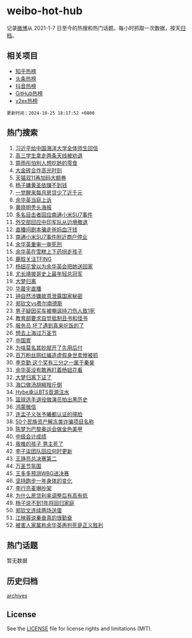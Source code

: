 # weibo-hot-hub

记录[微博](https://www.weibo.com)从 2021-1-7 日至今的热搜和热门话题。每小时抓取一次数据，按天[归档](archives)。

## 相关项目

- [知乎热榜](https://github.com/lonnyzhang423/zhihu-hot-hub)
- [头条热榜](https://github.com/lonnyzhang423/toutiao-hot-hub)
- [抖音热榜](https://github.com/lonnyzhang423/douyin-hot-hub)
- [GitHub热榜](https://github.com/lonnyzhang423/github-hot-hub)
- [v2ex热榜](https://github.com/lonnyzhang423/v2ex-hot-hub)


`更新时间：2024-10-25 18:17:52 +0800`

## 热门搜索

1. [习近平给中国海洋大学全体师生回信](https://m.weibo.cn/search?containerid=100103type%3D1%26t%3D10%26q%3D%23%E4%B9%A0%E8%BF%91%E5%B9%B3%E7%BB%99%E4%B8%AD%E5%9B%BD%E6%B5%B7%E6%B4%8B%E5%A4%A7%E5%AD%A6%E5%85%A8%E4%BD%93%E5%B8%88%E7%94%9F%E5%9B%9E%E4%BF%A1%23&stream_entry_id=51&isnewpage=1&extparam=seat%3D1%26filter_type%3Drealtimehot%26cate%3D10103%26stream_entry_id%3D51%26c_type%3D51%26pos%3D0%26q%3D%2523%25E4%25B9%25A0%25E8%25BF%2591%25E5%25B9%25B3%25E7%25BB%2599%25E4%25B8%25AD%25E5%259B%25BD%25E6%25B5%25B7%25E6%25B4%258B%25E5%25A4%25A7%25E5%25AD%25A6%25E5%2585%25A8%25E4%25BD%2593%25E5%25B8%2588%25E7%2594%259F%25E5%259B%259E%25E4%25BF%25A1%2523%26dgr%3D0%26display_time%3D1729851471%26pre_seqid%3D17298514710430222818051)
1. [高三学生拿走两条天线被劝退](https://m.weibo.cn/search?containerid=100103type%3D1%26t%3D10%26q%3D%23%E9%AB%98%E4%B8%89%E5%AD%A6%E7%94%9F%E6%8B%BF%E8%B5%B0%E4%B8%A4%E6%9D%A1%E5%A4%A9%E7%BA%BF%E8%A2%AB%E5%8A%9D%E9%80%80%23&stream_entry_id=31&isnewpage=1&extparam=seat%3D1%26band_rank%3D1%26stream_entry_id%3D31%26q%3D%2523%25E9%25AB%2598%25E4%25B8%2589%25E5%25AD%25A6%25E7%2594%259F%25E6%258B%25BF%25E8%25B5%25B0%25E4%25B8%25A4%25E6%259D%25A1%25E5%25A4%25A9%25E7%25BA%25BF%25E8%25A2%25AB%25E5%258A%259D%25E9%2580%2580%2523%26dgr%3D0%26lcate%3D5001%26realpos%3D1%26flag%3D0%26c_type%3D31%26pos%3D0%26filter_type%3Drealtimehot%26cate%3D5001%26display_time%3D1729851471%26pre_seqid%3D17298514710430222818051)
1. [周雨彤怕别人想吃她的零食](https://m.weibo.cn/search?containerid=100103type%3D1%26t%3D10%26q%3D%23%E5%91%A8%E9%9B%A8%E5%BD%A4%E6%80%95%E5%88%AB%E4%BA%BA%E6%83%B3%E5%90%83%E5%A5%B9%E7%9A%84%E9%9B%B6%E9%A3%9F%23&stream_entry_id=31&isnewpage=1&extparam=seat%3D1%26band_rank%3D2%26stream_entry_id%3D31%26q%3D%2523%25E5%2591%25A8%25E9%259B%25A8%25E5%25BD%25A4%25E6%2580%2595%25E5%2588%25AB%25E4%25BA%25BA%25E6%2583%25B3%25E5%2590%2583%25E5%25A5%25B9%25E7%259A%2584%25E9%259B%25B6%25E9%25A3%259F%2523%26dgr%3D0%26lcate%3D5001%26realpos%3D2%26flag%3D2%26c_type%3D31%26pos%3D1%26filter_type%3Drealtimehot%26cate%3D5001%26display_time%3D1729851471%26pre_seqid%3D17298514710430222818051)
1. [大金砖合作高光时刻](https://m.weibo.cn/search?containerid=100103type%3D1%26t%3D10%26q%3D%23%E5%A4%A7%E9%87%91%E7%A0%96%E5%90%88%E4%BD%9C%E9%AB%98%E5%85%89%E6%97%B6%E5%88%BB%23&stream_entry_id=31&isnewpage=1&extparam=seat%3D1%26band_rank%3D3%26stream_entry_id%3D31%26q%3D%2523%25E5%25A4%25A7%25E9%2587%2591%25E7%25A0%2596%25E5%2590%2588%25E4%25BD%259C%25E9%25AB%2598%25E5%2585%2589%25E6%2597%25B6%25E5%2588%25BB%2523%26dgr%3D0%26lcate%3D5001%26realpos%3D3%26flag%3D0%26c_type%3D31%26pos%3D2%26filter_type%3Drealtimehot%26cate%3D5001%26display_time%3D1729851471%26pre_seqid%3D17298514710430222818051)
1. [天猫双11再加码大额券](https://m.weibo.cn/search?containerid=100103type%3D1%26t%3D10%26q%3D%23%E5%A4%A9%E7%8C%AB%E5%8F%8C11%E5%86%8D%E5%8A%A0%E7%A0%81%E5%A4%A7%E9%A2%9D%E5%88%B8%23&stream_entry_id=31&isnewpage=1&extparam=seat%3D1%26band_rank%3D4%26stream_entry_id%3D31%26is_ad_pos%3D1%26q%3D%2523%25E5%25A4%25A9%25E7%258C%25AB%25E5%258F%258C11%25E5%2586%258D%25E5%258A%25A0%25E7%25A0%2581%25E5%25A4%25A7%25E9%25A2%259D%25E5%2588%25B8%2523%26dgr%3D0%26adid%3D260410%26lcate%3D5001%26topic_ad%3D1%26c_type%3D31%26pos%3D3%26filter_type%3Drealtimehot%26cate%3D5001%26display_time%3D1729851471%26pre_seqid%3D17298514710430222818051)
1. [杨子嫌黄圣依赚不到钱](https://m.weibo.cn/search?containerid=100103type%3D1%26t%3D10%26q%3D%23%E6%9D%A8%E5%AD%90%E5%AB%8C%E9%BB%84%E5%9C%A3%E4%BE%9D%E8%B5%9A%E4%B8%8D%E5%88%B0%E9%92%B1%23&stream_entry_id=31&isnewpage=1&extparam=seat%3D1%26band_rank%3D4%26stream_entry_id%3D31%26q%3D%2523%25E6%259D%25A8%25E5%25AD%2590%25E5%25AB%258C%25E9%25BB%2584%25E5%259C%25A3%25E4%25BE%259D%25E8%25B5%259A%25E4%25B8%258D%25E5%2588%25B0%25E9%2592%25B1%2523%26dgr%3D0%26lcate%3D5001%26realpos%3D4%26flag%3D1%26c_type%3D31%26pos%3D4%26filter_type%3Drealtimehot%26cate%3D5001%26display_time%3D1729851471%26pre_seqid%3D17298514710430222818051)
1. [一觉醒来每月房贷少了近千元](https://m.weibo.cn/search?containerid=100103type%3D1%26t%3D10%26q%3D%23%E4%B8%80%E8%A7%89%E9%86%92%E6%9D%A5%E6%AF%8F%E6%9C%88%E6%88%BF%E8%B4%B7%E5%B0%91%E4%BA%86%E8%BF%91%E5%8D%83%E5%85%83%23&stream_entry_id=31&isnewpage=1&extparam=seat%3D1%26band_rank%3D5%26stream_entry_id%3D31%26q%3D%2523%25E4%25B8%2580%25E8%25A7%2589%25E9%2586%2592%25E6%259D%25A5%25E6%25AF%258F%25E6%259C%2588%25E6%2588%25BF%25E8%25B4%25B7%25E5%25B0%2591%25E4%25BA%2586%25E8%25BF%2591%25E5%258D%2583%25E5%2585%2583%2523%26dgr%3D0%26lcate%3D5001%26realpos%3D5%26flag%3D2%26c_type%3D31%26pos%3D5%26filter_type%3Drealtimehot%26cate%3D5001%26display_time%3D1729851471%26pre_seqid%3D17298514710430222818051)
1. [余华英当庭上诉](https://m.weibo.cn/search?containerid=100103type%3D1%26t%3D10%26q%3D%23%E4%BD%99%E5%8D%8E%E8%8B%B1%E5%BD%93%E5%BA%AD%E4%B8%8A%E8%AF%89%23&stream_entry_id=31&isnewpage=1&extparam=seat%3D1%26band_rank%3D6%26stream_entry_id%3D31%26q%3D%2523%25E4%25BD%2599%25E5%258D%258E%25E8%258B%25B1%25E5%25BD%2593%25E5%25BA%25AD%25E4%25B8%258A%25E8%25AF%2589%2523%26dgr%3D0%26lcate%3D5001%26realpos%3D6%26flag%3D0%26c_type%3D31%26pos%3D6%26filter_type%3Drealtimehot%26cate%3D5001%26display_time%3D1729851471%26pre_seqid%3D17298514710430222818051)
1. [黄晓明秃头海报](https://m.weibo.cn/search?containerid=100103type%3D1%26t%3D10%26q%3D%E9%BB%84%E6%99%93%E6%98%8E%E7%A7%83%E5%A4%B4%E6%B5%B7%E6%8A%A5&stream_entry_id=31&isnewpage=1&extparam=seat%3D1%26band_rank%3D7%26stream_entry_id%3D31%26q%3D%25E9%25BB%2584%25E6%2599%2593%25E6%2598%258E%25E7%25A7%2583%25E5%25A4%25B4%25E6%25B5%25B7%25E6%258A%25A5%26dgr%3D0%26lcate%3D5001%26realpos%3D7%26flag%3D2%26c_type%3D31%26pos%3D7%26filter_type%3Drealtimehot%26cate%3D5001%26display_time%3D1729851471%26pre_seqid%3D17298514710430222818051)
1. [多名目击者回应南通小米SU7事件](https://m.weibo.cn/search?containerid=100103type%3D1%26t%3D10%26q%3D%23%E5%A4%9A%E5%90%8D%E7%9B%AE%E5%87%BB%E8%80%85%E5%9B%9E%E5%BA%94%E5%8D%97%E9%80%9A%E5%B0%8F%E7%B1%B3SU7%E4%BA%8B%E4%BB%B6%23&stream_entry_id=31&isnewpage=1&extparam=seat%3D1%26band_rank%3D8%26stream_entry_id%3D31%26q%3D%2523%25E5%25A4%259A%25E5%2590%258D%25E7%259B%25AE%25E5%2587%25BB%25E8%2580%2585%25E5%259B%259E%25E5%25BA%2594%25E5%258D%2597%25E9%2580%259A%25E5%25B0%258F%25E7%25B1%25B3SU7%25E4%25BA%258B%25E4%25BB%25B6%2523%26dgr%3D0%26lcate%3D5001%26realpos%3D8%26flag%3D1%26c_type%3D31%26pos%3D8%26filter_type%3Drealtimehot%26cate%3D5001%26display_time%3D1729851471%26pre_seqid%3D17298514710430222818051)
1. [外交部回应中印军队从边境撤退](https://m.weibo.cn/search?containerid=100103type%3D1%26t%3D10%26q%3D%23%E5%A4%96%E4%BA%A4%E9%83%A8%E5%9B%9E%E5%BA%94%E4%B8%AD%E5%8D%B0%E5%86%9B%E9%98%9F%E4%BB%8E%E8%BE%B9%E5%A2%83%E6%92%A4%E9%80%80%23&stream_entry_id=31&isnewpage=1&extparam=seat%3D1%26band_rank%3D9%26stream_entry_id%3D31%26q%3D%2523%25E5%25A4%2596%25E4%25BA%25A4%25E9%2583%25A8%25E5%259B%259E%25E5%25BA%2594%25E4%25B8%25AD%25E5%258D%25B0%25E5%2586%259B%25E9%2598%259F%25E4%25BB%258E%25E8%25BE%25B9%25E5%25A2%2583%25E6%2592%25A4%25E9%2580%2580%2523%26dgr%3D0%26lcate%3D5001%26realpos%3D9%26flag%3D1%26c_type%3D31%26pos%3D9%26filter_type%3Drealtimehot%26cate%3D5001%26display_time%3D1729851471%26pre_seqid%3D17298514710430222818051)
1. [直播间剧本骗走爸妈血汗钱](https://m.weibo.cn/search?containerid=100103type%3D1%26t%3D10%26q%3D%E7%9B%B4%E6%92%AD%E9%97%B4%E5%89%A7%E6%9C%AC%E9%AA%97%E8%B5%B0%E7%88%B8%E5%A6%88%E8%A1%80%E6%B1%97%E9%92%B1&stream_entry_id=31&isnewpage=1&extparam=seat%3D1%26band_rank%3D10%26stream_entry_id%3D31%26q%3D%25E7%259B%25B4%25E6%2592%25AD%25E9%2597%25B4%25E5%2589%25A7%25E6%259C%25AC%25E9%25AA%2597%25E8%25B5%25B0%25E7%2588%25B8%25E5%25A6%2588%25E8%25A1%2580%25E6%25B1%2597%25E9%2592%25B1%26dgr%3D0%26lcate%3D5001%26realpos%3D10%26flag%3D1%26c_type%3D31%26pos%3D10%26filter_type%3Drealtimehot%26cate%3D5001%26display_time%3D1729851471%26pre_seqid%3D17298514710430222818051)
1. [南通小米SU7事件附近商户停业](https://m.weibo.cn/search?containerid=100103type%3D1%26t%3D10%26q%3D%23%E5%8D%97%E9%80%9A%E5%B0%8F%E7%B1%B3SU7%E4%BA%8B%E4%BB%B6%E9%99%84%E8%BF%91%E5%95%86%E6%88%B7%E5%81%9C%E4%B8%9A%23&stream_entry_id=31&isnewpage=1&extparam=seat%3D1%26band_rank%3D11%26stream_entry_id%3D31%26q%3D%2523%25E5%258D%2597%25E9%2580%259A%25E5%25B0%258F%25E7%25B1%25B3SU7%25E4%25BA%258B%25E4%25BB%25B6%25E9%2599%2584%25E8%25BF%2591%25E5%2595%2586%25E6%2588%25B7%25E5%2581%259C%25E4%25B8%259A%2523%26dgr%3D0%26lcate%3D5001%26realpos%3D11%26flag%3D1%26c_type%3D31%26pos%3D11%26filter_type%3Drealtimehot%26cate%3D5001%26display_time%3D1729851471%26pre_seqid%3D17298514710430222818051)
1. [余华英重审一审死刑](https://m.weibo.cn/search?containerid=100103type%3D1%26t%3D10%26q%3D%23%E4%BD%99%E5%8D%8E%E8%8B%B1%E9%87%8D%E5%AE%A1%E4%B8%80%E5%AE%A1%E6%AD%BB%E5%88%91%23&stream_entry_id=31&isnewpage=1&extparam=seat%3D1%26band_rank%3D12%26stream_entry_id%3D31%26q%3D%2523%25E4%25BD%2599%25E5%258D%258E%25E8%258B%25B1%25E9%2587%258D%25E5%25AE%25A1%25E4%25B8%2580%25E5%25AE%25A1%25E6%25AD%25BB%25E5%2588%2591%2523%26dgr%3D0%26lcate%3D5001%26realpos%3D12%26flag%3D0%26c_type%3D31%26pos%3D12%26filter_type%3Drealtimehot%26cate%3D5001%26display_time%3D1729851471%26pre_seqid%3D17298514710430222818051)
1. [余华英在雪糕上下药拐走孩子](https://m.weibo.cn/search?containerid=100103type%3D1%26t%3D10%26q%3D%23%E4%BD%99%E5%8D%8E%E8%8B%B1%E5%9C%A8%E9%9B%AA%E7%B3%95%E4%B8%8A%E4%B8%8B%E8%8D%AF%E6%8B%90%E8%B5%B0%E5%AD%A9%E5%AD%90%23&stream_entry_id=31&isnewpage=1&extparam=seat%3D1%26band_rank%3D13%26stream_entry_id%3D31%26q%3D%2523%25E4%25BD%2599%25E5%258D%258E%25E8%258B%25B1%25E5%259C%25A8%25E9%259B%25AA%25E7%25B3%2595%25E4%25B8%258A%25E4%25B8%258B%25E8%258D%25AF%25E6%258B%2590%25E8%25B5%25B0%25E5%25AD%25A9%25E5%25AD%2590%2523%26dgr%3D0%26lcate%3D5001%26realpos%3D13%26flag%3D0%26c_type%3D31%26pos%3D13%26filter_type%3Drealtimehot%26cate%3D5001%26display_time%3D1729851471%26pre_seqid%3D17298514710430222818051)
1. [鹿晗关注TFING](https://m.weibo.cn/search?containerid=100103type%3D1%26t%3D10%26q%3D%23%E9%B9%BF%E6%99%97%E5%85%B3%E6%B3%A8TFING%23&stream_entry_id=31&isnewpage=1&extparam=seat%3D1%26band_rank%3D14%26stream_entry_id%3D31%26q%3D%2523%25E9%25B9%25BF%25E6%2599%2597%25E5%2585%25B3%25E6%25B3%25A8TFING%2523%26dgr%3D0%26lcate%3D5001%26realpos%3D14%26flag%3D0%26c_type%3D31%26pos%3D14%26filter_type%3Drealtimehot%26cate%3D5001%26display_time%3D1729851471%26pre_seqid%3D17298514710430222818051)
1. [杨妞花曾以为余华英会把她送回家](https://m.weibo.cn/search?containerid=100103type%3D1%26t%3D10%26q%3D%23%E6%9D%A8%E5%A6%9E%E8%8A%B1%E6%9B%BE%E4%BB%A5%E4%B8%BA%E4%BD%99%E5%8D%8E%E8%8B%B1%E4%BC%9A%E6%8A%8A%E5%A5%B9%E9%80%81%E5%9B%9E%E5%AE%B6%23&stream_entry_id=31&isnewpage=1&extparam=seat%3D1%26band_rank%3D15%26stream_entry_id%3D31%26q%3D%2523%25E6%259D%25A8%25E5%25A6%259E%25E8%258A%25B1%25E6%259B%25BE%25E4%25BB%25A5%25E4%25B8%25BA%25E4%25BD%2599%25E5%258D%258E%25E8%258B%25B1%25E4%25BC%259A%25E6%258A%258A%25E5%25A5%25B9%25E9%2580%2581%25E5%259B%259E%25E5%25AE%25B6%2523%26dgr%3D0%26lcate%3D5001%26realpos%3D15%26flag%3D1%26c_type%3D31%26pos%3D15%26filter_type%3Drealtimehot%26cate%3D5001%26display_time%3D1729851471%26pre_seqid%3D17298514710430222818051)
1. [尤长靖披哥史上最年轻总冠军](https://m.weibo.cn/search?containerid=100103type%3D1%26t%3D10%26q%3D%E5%B0%A4%E9%95%BF%E9%9D%96%E6%8A%AB%E5%93%A5%E5%8F%B2%E4%B8%8A%E6%9C%80%E5%B9%B4%E8%BD%BB%E6%80%BB%E5%86%A0%E5%86%9B&stream_entry_id=31&isnewpage=1&extparam=seat%3D1%26band_rank%3D16%26stream_entry_id%3D31%26q%3D%25E5%25B0%25A4%25E9%2595%25BF%25E9%259D%2596%25E6%258A%25AB%25E5%2593%25A5%25E5%258F%25B2%25E4%25B8%258A%25E6%259C%2580%25E5%25B9%25B4%25E8%25BD%25BB%25E6%2580%25BB%25E5%2586%25A0%25E5%2586%259B%26dgr%3D0%26lcate%3D5001%26realpos%3D16%26flag%3D0%26c_type%3D31%26pos%3D16%26filter_type%3Drealtimehot%26cate%3D5001%26display_time%3D1729851471%26pre_seqid%3D17298514710430222818051)
1. [大梦归离](https://m.weibo.cn/search?containerid=100103type%3D1%26t%3D10%26q%3D%E5%A4%A7%E6%A2%A6%E5%BD%92%E7%A6%BB&stream_entry_id=31&isnewpage=1&extparam=seat%3D1%26band_rank%3D17%26stream_entry_id%3D31%26q%3D%25E5%25A4%25A7%25E6%25A2%25A6%25E5%25BD%2592%25E7%25A6%25BB%26dgr%3D0%26lcate%3D5001%26realpos%3D17%26flag%3D0%26c_type%3D31%26pos%3D17%26filter_type%3Drealtimehot%26cate%3D5001%26display_time%3D1729851471%26pre_seqid%3D17298514710430222818051)
1. [华晨宇直播](https://m.weibo.cn/search?containerid=100103type%3D1%26t%3D10%26q%3D%E5%8D%8E%E6%99%A8%E5%AE%87%E7%9B%B4%E6%92%AD&stream_entry_id=31&isnewpage=1&extparam=seat%3D1%26band_rank%3D18%26stream_entry_id%3D31%26q%3D%25E5%258D%258E%25E6%2599%25A8%25E5%25AE%2587%25E7%259B%25B4%25E6%2592%25AD%26dgr%3D0%26lcate%3D5001%26realpos%3D18%26flag%3D1%26c_type%3D31%26pos%3D18%26filter_type%3Drealtimehot%26cate%3D5001%26display_time%3D1729851471%26pre_seqid%3D17298514710430222818051)
1. [钟自然涉嫌故意泄露国家秘密](https://m.weibo.cn/search?containerid=100103type%3D1%26t%3D10%26q%3D%23%E9%92%9F%E8%87%AA%E7%84%B6%E6%B6%89%E5%AB%8C%E6%95%85%E6%84%8F%E6%B3%84%E9%9C%B2%E5%9B%BD%E5%AE%B6%E7%A7%98%E5%AF%86%23&stream_entry_id=31&isnewpage=1&extparam=seat%3D1%26band_rank%3D19%26stream_entry_id%3D31%26q%3D%2523%25E9%2592%259F%25E8%2587%25AA%25E7%2584%25B6%25E6%25B6%2589%25E5%25AB%258C%25E6%2595%2585%25E6%2584%258F%25E6%25B3%2584%25E9%259C%25B2%25E5%259B%25BD%25E5%25AE%25B6%25E7%25A7%2598%25E5%25AF%2586%2523%26dgr%3D0%26lcate%3D5001%26realpos%3D19%26flag%3D0%26c_type%3D31%26pos%3D19%26filter_type%3Drealtimehot%26cate%3D5001%26display_time%3D1729851471%26pre_seqid%3D17298514710430222818051)
1. [郑钦文vs费尔南德斯](https://m.weibo.cn/search?containerid=100103type%3D1%26t%3D10%26q%3D%23%E9%83%91%E9%92%A6%E6%96%87vs%E8%B4%B9%E5%B0%94%E5%8D%97%E5%BE%B7%E6%96%AF%23&stream_entry_id=31&isnewpage=1&extparam=seat%3D1%26band_rank%3D20%26stream_entry_id%3D31%26q%3D%2523%25E9%2583%2591%25E9%2592%25A6%25E6%2596%2587vs%25E8%25B4%25B9%25E5%25B0%2594%25E5%258D%2597%25E5%25BE%25B7%25E6%2596%25AF%2523%26dgr%3D0%26lcate%3D5001%26realpos%3D20%26flag%3D0%26c_type%3D31%26pos%3D20%26filter_type%3Drealtimehot%26cate%3D5001%26display_time%3D1729851471%26pre_seqid%3D17298514710430222818051)
1. [男子疑因买车被嘲讽持刀伤人致1死](https://m.weibo.cn/search?containerid=100103type%3D1%26t%3D10%26q%3D%23%E7%94%B7%E5%AD%90%E7%96%91%E5%9B%A0%E4%B9%B0%E8%BD%A6%E8%A2%AB%E5%98%B2%E8%AE%BD%E6%8C%81%E5%88%80%E4%BC%A4%E4%BA%BA%E8%87%B41%E6%AD%BB%23&stream_entry_id=31&isnewpage=1&extparam=seat%3D1%26band_rank%3D21%26stream_entry_id%3D31%26q%3D%2523%25E7%2594%25B7%25E5%25AD%2590%25E7%2596%2591%25E5%259B%25A0%25E4%25B9%25B0%25E8%25BD%25A6%25E8%25A2%25AB%25E5%2598%25B2%25E8%25AE%25BD%25E6%258C%2581%25E5%2588%2580%25E4%25BC%25A4%25E4%25BA%25BA%25E8%2587%25B41%25E6%25AD%25BB%2523%26dgr%3D0%26lcate%3D5001%26realpos%3D21%26flag%3D1%26c_type%3D31%26pos%3D21%26filter_type%3Drealtimehot%26cate%3D5001%26display_time%3D1729851471%26pre_seqid%3D17298514710430222818051)
1. [教育部要求自觉抵制丑书和怪书](https://m.weibo.cn/search?containerid=100103type%3D1%26t%3D10%26q%3D%23%E6%95%99%E8%82%B2%E9%83%A8%E8%A6%81%E6%B1%82%E8%87%AA%E8%A7%89%E6%8A%B5%E5%88%B6%E4%B8%91%E4%B9%A6%E5%92%8C%E6%80%AA%E4%B9%A6%23&stream_entry_id=31&isnewpage=1&extparam=seat%3D1%26band_rank%3D22%26stream_entry_id%3D31%26q%3D%2523%25E6%2595%2599%25E8%2582%25B2%25E9%2583%25A8%25E8%25A6%2581%25E6%25B1%2582%25E8%2587%25AA%25E8%25A7%2589%25E6%258A%25B5%25E5%2588%25B6%25E4%25B8%2591%25E4%25B9%25A6%25E5%2592%258C%25E6%2580%25AA%25E4%25B9%25A6%2523%26dgr%3D0%26lcate%3D5001%26realpos%3D22%26flag%3D1%26c_type%3D31%26pos%3D22%26filter_type%3Drealtimehot%26cate%3D5001%26display_time%3D1729851471%26pre_seqid%3D17298514710430222818051)
1. [服务员 坏了遇到真来吃饭的了](https://m.weibo.cn/search?containerid=100103type%3D1%26t%3D10%26q%3D%E6%9C%8D%E5%8A%A1%E5%91%98+%E5%9D%8F%E4%BA%86%E9%81%87%E5%88%B0%E7%9C%9F%E6%9D%A5%E5%90%83%E9%A5%AD%E7%9A%84%E4%BA%86&stream_entry_id=31&isnewpage=1&extparam=seat%3D1%26band_rank%3D23%26stream_entry_id%3D31%26q%3D%25E6%259C%258D%25E5%258A%25A1%25E5%2591%2598%2520%25E5%259D%258F%25E4%25BA%2586%25E9%2581%2587%25E5%2588%25B0%25E7%259C%259F%25E6%259D%25A5%25E5%2590%2583%25E9%25A5%25AD%25E7%259A%2584%25E4%25BA%2586%26dgr%3D0%26lcate%3D5001%26realpos%3D23%26flag%3D0%26c_type%3D31%26pos%3D23%26filter_type%3Drealtimehot%26cate%3D5001%26display_time%3D1729851471%26pre_seqid%3D17298514710430222818051)
1. [想去上海过万圣节](https://m.weibo.cn/search?containerid=100103type%3D1%26t%3D10%26q%3D%E6%83%B3%E5%8E%BB%E4%B8%8A%E6%B5%B7%E8%BF%87%E4%B8%87%E5%9C%A3%E8%8A%82&stream_entry_id=31&isnewpage=1&extparam=seat%3D1%26band_rank%3D24%26stream_entry_id%3D31%26q%3D%25E6%2583%25B3%25E5%258E%25BB%25E4%25B8%258A%25E6%25B5%25B7%25E8%25BF%2587%25E4%25B8%2587%25E5%259C%25A3%25E8%258A%2582%26dgr%3D0%26lcate%3D5001%26realpos%3D24%26flag%3D1%26c_type%3D31%26pos%3D24%26filter_type%3Drealtimehot%26cate%3D5001%26display_time%3D1729851471%26pre_seqid%3D17298514710430222818051)
1. [中国胃](https://m.weibo.cn/search?containerid=100103type%3D1%26t%3D10%26q%3D%E4%B8%AD%E5%9B%BD%E8%83%83&stream_entry_id=31&isnewpage=1&extparam=seat%3D1%26band_rank%3D25%26stream_entry_id%3D31%26q%3D%25E4%25B8%25AD%25E5%259B%25BD%25E8%2583%2583%26dgr%3D0%26lcate%3D5001%26realpos%3D25%26flag%3D1%26c_type%3D31%26pos%3D25%26filter_type%3Drealtimehot%26cate%3D5001%26display_time%3D1729851471%26pre_seqid%3D17298514710430222818051)
1. [为啥莫名其妙就开了先用后付](https://m.weibo.cn/search?containerid=100103type%3D1%26t%3D10%26q%3D%23%E4%B8%BA%E5%95%A5%E8%8E%AB%E5%90%8D%E5%85%B6%E5%A6%99%E5%B0%B1%E5%BC%80%E4%BA%86%E5%85%88%E7%94%A8%E5%90%8E%E4%BB%98%23&stream_entry_id=31&isnewpage=1&extparam=seat%3D1%26band_rank%3D26%26stream_entry_id%3D31%26q%3D%2523%25E4%25B8%25BA%25E5%2595%25A5%25E8%258E%25AB%25E5%2590%258D%25E5%2585%25B6%25E5%25A6%2599%25E5%25B0%25B1%25E5%25BC%2580%25E4%25BA%2586%25E5%2585%2588%25E7%2594%25A8%25E5%2590%258E%25E4%25BB%2598%2523%26dgr%3D0%26lcate%3D5001%26realpos%3D26%26flag%3D0%26c_type%3D31%26pos%3D26%26filter_type%3Drealtimehot%26cate%3D5001%26display_time%3D1729851471%26pre_seqid%3D17298514710430222818051)
1. [百万粉丝网红编造虚假身世卖惨被抓](https://m.weibo.cn/search?containerid=100103type%3D1%26t%3D10%26q%3D%23%E7%99%BE%E4%B8%87%E7%B2%89%E4%B8%9D%E7%BD%91%E7%BA%A2%E7%BC%96%E9%80%A0%E8%99%9A%E5%81%87%E8%BA%AB%E4%B8%96%E5%8D%96%E6%83%A8%E8%A2%AB%E6%8A%93%23&stream_entry_id=31&isnewpage=1&extparam=seat%3D1%26band_rank%3D27%26stream_entry_id%3D31%26q%3D%2523%25E7%2599%25BE%25E4%25B8%2587%25E7%25B2%2589%25E4%25B8%259D%25E7%25BD%2591%25E7%25BA%25A2%25E7%25BC%2596%25E9%2580%25A0%25E8%2599%259A%25E5%2581%2587%25E8%25BA%25AB%25E4%25B8%2596%25E5%258D%2596%25E6%2583%25A8%25E8%25A2%25AB%25E6%258A%2593%2523%26dgr%3D0%26lcate%3D5001%26realpos%3D27%26flag%3D1%26c_type%3D31%26pos%3D27%26filter_type%3Drealtimehot%26cate%3D5001%26display_time%3D1729851471%26pre_seqid%3D17298514710430222818051)
1. [李克勤 这个奖有三分之一属于秦昊](https://m.weibo.cn/search?containerid=100103type%3D1%26t%3D10%26q%3D%E6%9D%8E%E5%85%8B%E5%8B%A4+%E8%BF%99%E4%B8%AA%E5%A5%96%E6%9C%89%E4%B8%89%E5%88%86%E4%B9%8B%E4%B8%80%E5%B1%9E%E4%BA%8E%E7%A7%A6%E6%98%8A&stream_entry_id=31&isnewpage=1&extparam=seat%3D1%26band_rank%3D28%26stream_entry_id%3D31%26q%3D%25E6%259D%258E%25E5%2585%258B%25E5%258B%25A4%2520%25E8%25BF%2599%25E4%25B8%25AA%25E5%25A5%2596%25E6%259C%2589%25E4%25B8%2589%25E5%2588%2586%25E4%25B9%258B%25E4%25B8%2580%25E5%25B1%259E%25E4%25BA%258E%25E7%25A7%25A6%25E6%2598%258A%26dgr%3D0%26lcate%3D5001%26realpos%3D28%26flag%3D1%26c_type%3D31%26pos%3D28%26filter_type%3Drealtimehot%26cate%3D5001%26display_time%3D1729851471%26pre_seqid%3D17298514710430222818051)
1. [余华英没有敢再盯着杨妞花看](https://m.weibo.cn/search?containerid=100103type%3D1%26t%3D10%26q%3D%23%E4%BD%99%E5%8D%8E%E8%8B%B1%E6%B2%A1%E6%9C%89%E6%95%A2%E5%86%8D%E7%9B%AF%E7%9D%80%E6%9D%A8%E5%A6%9E%E8%8A%B1%E7%9C%8B%23&stream_entry_id=31&isnewpage=1&extparam=seat%3D1%26band_rank%3D29%26stream_entry_id%3D31%26q%3D%2523%25E4%25BD%2599%25E5%258D%258E%25E8%258B%25B1%25E6%25B2%25A1%25E6%259C%2589%25E6%2595%25A2%25E5%2586%258D%25E7%259B%25AF%25E7%259D%2580%25E6%259D%25A8%25E5%25A6%259E%25E8%258A%25B1%25E7%259C%258B%2523%26dgr%3D0%26lcate%3D5001%26realpos%3D29%26flag%3D1%26c_type%3D31%26pos%3D29%26filter_type%3Drealtimehot%26cate%3D5001%26display_time%3D1729851471%26pre_seqid%3D17298514710430222818051)
1. [大梦归离下证了](https://m.weibo.cn/search?containerid=100103type%3D1%26t%3D10%26q%3D%23%E5%A4%A7%E6%A2%A6%E5%BD%92%E7%A6%BB%E4%B8%8B%E8%AF%81%E4%BA%86%23&stream_entry_id=31&isnewpage=1&extparam=seat%3D1%26band_rank%3D30%26stream_entry_id%3D31%26q%3D%2523%25E5%25A4%25A7%25E6%25A2%25A6%25E5%25BD%2592%25E7%25A6%25BB%25E4%25B8%258B%25E8%25AF%2581%25E4%25BA%2586%2523%26dgr%3D0%26lcate%3D5001%26realpos%3D30%26flag%3D1%26c_type%3D31%26pos%3D30%26filter_type%3Drealtimehot%26cate%3D5001%26display_time%3D1729851471%26pre_seqid%3D17298514710430222818051)
1. [海口做汤胡椒按斤倒](https://m.weibo.cn/search?containerid=100103type%3D1%26t%3D10%26q%3D%23%E6%B5%B7%E5%8F%A3%E5%81%9A%E6%B1%A4%E8%83%A1%E6%A4%92%E6%8C%89%E6%96%A4%E5%80%92%23&stream_entry_id=31&isnewpage=1&extparam=seat%3D1%26band_rank%3D31%26stream_entry_id%3D31%26q%3D%2523%25E6%25B5%25B7%25E5%258F%25A3%25E5%2581%259A%25E6%25B1%25A4%25E8%2583%25A1%25E6%25A4%2592%25E6%258C%2589%25E6%2596%25A4%25E5%2580%2592%2523%26dgr%3D0%26lcate%3D5001%26realpos%3D31%26flag%3D1%26c_type%3D31%26pos%3D31%26filter_type%3Drealtimehot%26cate%3D5001%26display_time%3D1729851471%26pre_seqid%3D17298514710430222818051)
1. [Hybe承认BTS音源注水](https://m.weibo.cn/search?containerid=100103type%3D1%26t%3D10%26q%3DHybe%E6%89%BF%E8%AE%A4BTS%E9%9F%B3%E6%BA%90%E6%B3%A8%E6%B0%B4&stream_entry_id=31&isnewpage=1&extparam=seat%3D1%26band_rank%3D32%26stream_entry_id%3D31%26q%3DHybe%25E6%2589%25BF%25E8%25AE%25A4BTS%25E9%259F%25B3%25E6%25BA%2590%25E6%25B3%25A8%25E6%25B0%25B4%26dgr%3D0%26lcate%3D5001%26realpos%3D32%26flag%3D0%26c_type%3D31%26pos%3D32%26filter_type%3Drealtimehot%26cate%3D5001%26display_time%3D1729851471%26pre_seqid%3D17298514710430222818051)
1. [篮球选手退役做演员拍出黑历史](https://m.weibo.cn/search?containerid=100103type%3D1%26t%3D10%26q%3D%E7%AF%AE%E7%90%83%E9%80%89%E6%89%8B%E9%80%80%E5%BD%B9%E5%81%9A%E6%BC%94%E5%91%98%E6%8B%8D%E5%87%BA%E9%BB%91%E5%8E%86%E5%8F%B2&stream_entry_id=31&isnewpage=1&extparam=seat%3D1%26band_rank%3D33%26stream_entry_id%3D31%26q%3D%25E7%25AF%25AE%25E7%2590%2583%25E9%2580%2589%25E6%2589%258B%25E9%2580%2580%25E5%25BD%25B9%25E5%2581%259A%25E6%25BC%2594%25E5%2591%2598%25E6%258B%258D%25E5%2587%25BA%25E9%25BB%2591%25E5%258E%2586%25E5%258F%25B2%26dgr%3D0%26lcate%3D5001%26realpos%3D33%26flag%3D1%26c_type%3D31%26pos%3D33%26filter_type%3Drealtimehot%26cate%3D5001%26display_time%3D1729851471%26pre_seqid%3D17298514710430222818051)
1. [鸿蒙微信](https://m.weibo.cn/search?containerid=100103type%3D1%26t%3D10%26q%3D%23%E9%B8%BF%E8%92%99%E5%BE%AE%E4%BF%A1%23&stream_entry_id=31&isnewpage=1&extparam=seat%3D1%26band_rank%3D34%26stream_entry_id%3D31%26q%3D%2523%25E9%25B8%25BF%25E8%2592%2599%25E5%25BE%25AE%25E4%25BF%25A1%2523%26dgr%3D0%26lcate%3D5001%26realpos%3D34%26flag%3D0%26c_type%3D31%26pos%3D34%26filter_type%3Drealtimehot%26cate%3D5001%26display_time%3D1729851471%26pre_seqid%3D17298514710430222818051)
1. [连孟子义张予曦都认证的撞脸](https://m.weibo.cn/search?containerid=100103type%3D1%26t%3D10%26q%3D%E8%BF%9E%E5%AD%9F%E5%AD%90%E4%B9%89%E5%BC%A0%E4%BA%88%E6%9B%A6%E9%83%BD%E8%AE%A4%E8%AF%81%E7%9A%84%E6%92%9E%E8%84%B8&stream_entry_id=31&isnewpage=1&extparam=seat%3D1%26band_rank%3D35%26stream_entry_id%3D31%26q%3D%25E8%25BF%259E%25E5%25AD%259F%25E5%25AD%2590%25E4%25B9%2589%25E5%25BC%25A0%25E4%25BA%2588%25E6%259B%25A6%25E9%2583%25BD%25E8%25AE%25A4%25E8%25AF%2581%25E7%259A%2584%25E6%2592%259E%25E8%2584%25B8%26dgr%3D0%26lcate%3D5001%26realpos%3D35%26flag%3D0%26c_type%3D31%26pos%3D35%26filter_type%3Drealtimehot%26cate%3D5001%26display_time%3D1729851471%26pre_seqid%3D17298514710430222818051)
1. [50个民族资产解冻类诈骗项目名称](https://m.weibo.cn/search?containerid=100103type%3D1%26t%3D10%26q%3D%2350%E4%B8%AA%E6%B0%91%E6%97%8F%E8%B5%84%E4%BA%A7%E8%A7%A3%E5%86%BB%E7%B1%BB%E8%AF%88%E9%AA%97%E9%A1%B9%E7%9B%AE%E5%90%8D%E7%A7%B0%23&stream_entry_id=31&isnewpage=1&extparam=seat%3D1%26band_rank%3D36%26stream_entry_id%3D31%26q%3D%252350%25E4%25B8%25AA%25E6%25B0%2591%25E6%2597%258F%25E8%25B5%2584%25E4%25BA%25A7%25E8%25A7%25A3%25E5%2586%25BB%25E7%25B1%25BB%25E8%25AF%2588%25E9%25AA%2597%25E9%25A1%25B9%25E7%259B%25AE%25E5%2590%258D%25E7%25A7%25B0%2523%26dgr%3D0%26lcate%3D5001%26realpos%3D36%26flag%3D0%26c_type%3D31%26pos%3D36%26filter_type%3Drealtimehot%26cate%3D5001%26display_time%3D1729851471%26pre_seqid%3D17298514710430222818051)
1. [陈梦为巴黎奥运会做金色美甲](https://m.weibo.cn/search?containerid=100103type%3D1%26t%3D10%26q%3D%23%E9%99%88%E6%A2%A6%E4%B8%BA%E5%B7%B4%E9%BB%8E%E5%A5%A5%E8%BF%90%E4%BC%9A%E5%81%9A%E9%87%91%E8%89%B2%E7%BE%8E%E7%94%B2%23&stream_entry_id=31&isnewpage=1&extparam=seat%3D1%26band_rank%3D37%26stream_entry_id%3D31%26q%3D%2523%25E9%2599%2588%25E6%25A2%25A6%25E4%25B8%25BA%25E5%25B7%25B4%25E9%25BB%258E%25E5%25A5%25A5%25E8%25BF%2590%25E4%25BC%259A%25E5%2581%259A%25E9%2587%2591%25E8%2589%25B2%25E7%25BE%258E%25E7%2594%25B2%2523%26dgr%3D0%26lcate%3D5001%26realpos%3D37%26flag%3D0%26c_type%3D31%26pos%3D37%26filter_type%3Drealtimehot%26cate%3D5001%26display_time%3D1729851471%26pre_seqid%3D17298514710430222818051)
1. [中级会计成绩](https://m.weibo.cn/search?containerid=100103type%3D1%26t%3D10%26q%3D%E4%B8%AD%E7%BA%A7%E4%BC%9A%E8%AE%A1%E6%88%90%E7%BB%A9&stream_entry_id=31&isnewpage=1&extparam=seat%3D1%26band_rank%3D38%26stream_entry_id%3D31%26q%3D%25E4%25B8%25AD%25E7%25BA%25A7%25E4%25BC%259A%25E8%25AE%25A1%25E6%2588%2590%25E7%25BB%25A9%26dgr%3D0%26lcate%3D5001%26realpos%3D38%26flag%3D1%26c_type%3D31%26pos%3D38%26filter_type%3Drealtimehot%26cate%3D5001%26display_time%3D1729851471%26pre_seqid%3D17298514710430222818051)
1. [我推的孩子 男主死了](https://m.weibo.cn/search?containerid=100103type%3D1%26t%3D10%26q%3D%E6%88%91%E6%8E%A8%E7%9A%84%E5%AD%A9%E5%AD%90+%E7%94%B7%E4%B8%BB%E6%AD%BB%E4%BA%86&stream_entry_id=31&isnewpage=1&extparam=seat%3D1%26band_rank%3D39%26stream_entry_id%3D31%26q%3D%25E6%2588%2591%25E6%258E%25A8%25E7%259A%2584%25E5%25AD%25A9%25E5%25AD%2590%2520%25E7%2594%25B7%25E4%25B8%25BB%25E6%25AD%25BB%25E4%25BA%2586%26dgr%3D0%26lcate%3D5001%26realpos%3D39%26flag%3D0%26c_type%3D31%26pos%3D39%26filter_type%3Drealtimehot%26cate%3D5001%26display_time%3D1729851471%26pre_seqid%3D17298514710430222818051)
1. [李子柒团队回应何时更新](https://m.weibo.cn/search?containerid=100103type%3D1%26t%3D10%26q%3D%23%E6%9D%8E%E5%AD%90%E6%9F%92%E5%9B%A2%E9%98%9F%E5%9B%9E%E5%BA%94%E4%BD%95%E6%97%B6%E6%9B%B4%E6%96%B0%23&stream_entry_id=31&isnewpage=1&extparam=seat%3D1%26band_rank%3D40%26stream_entry_id%3D31%26q%3D%2523%25E6%259D%258E%25E5%25AD%2590%25E6%259F%2592%25E5%259B%25A2%25E9%2598%259F%25E5%259B%259E%25E5%25BA%2594%25E4%25BD%2595%25E6%2597%25B6%25E6%259B%25B4%25E6%2596%25B0%2523%26dgr%3D0%26lcate%3D5001%26realpos%3D40%26flag%3D0%26c_type%3D31%26pos%3D40%26filter_type%3Drealtimehot%26cate%3D5001%26display_time%3D1729851471%26pre_seqid%3D17298514710430222818051)
1. [王铮亮总决赛第二](https://m.weibo.cn/search?containerid=100103type%3D1%26t%3D10%26q%3D%E7%8E%8B%E9%93%AE%E4%BA%AE%E6%80%BB%E5%86%B3%E8%B5%9B%E7%AC%AC%E4%BA%8C&stream_entry_id=31&isnewpage=1&extparam=seat%3D1%26band_rank%3D41%26stream_entry_id%3D31%26q%3D%25E7%258E%258B%25E9%2593%25AE%25E4%25BA%25AE%25E6%2580%25BB%25E5%2586%25B3%25E8%25B5%259B%25E7%25AC%25AC%25E4%25BA%258C%26dgr%3D0%26lcate%3D5001%26realpos%3D41%26flag%3D0%26c_type%3D31%26pos%3D41%26filter_type%3Drealtimehot%26cate%3D5001%26display_time%3D1729851471%26pre_seqid%3D17298514710430222818051)
1. [万圣节氛围](https://m.weibo.cn/search?containerid=100103type%3D1%26t%3D10%26q%3D%E4%B8%87%E5%9C%A3%E8%8A%82%E6%B0%9B%E5%9B%B4&stream_entry_id=31&isnewpage=1&extparam=seat%3D1%26band_rank%3D42%26stream_entry_id%3D31%26q%3D%25E4%25B8%2587%25E5%259C%25A3%25E8%258A%2582%25E6%25B0%259B%25E5%259B%25B4%26dgr%3D0%26lcate%3D5001%26realpos%3D42%26flag%3D1%26c_type%3D31%26pos%3D42%26filter_type%3Drealtimehot%26cate%3D5001%26display_time%3D1729851471%26pre_seqid%3D17298514710430222818051)
1. [王多多预测WBG进决赛](https://m.weibo.cn/search?containerid=100103type%3D1%26t%3D10%26q%3D%23%E7%8E%8B%E5%A4%9A%E5%A4%9A%E9%A2%84%E6%B5%8BWBG%E8%BF%9B%E5%86%B3%E8%B5%9B%23&stream_entry_id=31&isnewpage=1&extparam=seat%3D1%26band_rank%3D43%26stream_entry_id%3D31%26q%3D%2523%25E7%258E%258B%25E5%25A4%259A%25E5%25A4%259A%25E9%25A2%2584%25E6%25B5%258BWBG%25E8%25BF%259B%25E5%2586%25B3%25E8%25B5%259B%2523%26dgr%3D0%26lcate%3D5001%26realpos%3D43%26flag%3D1%26c_type%3D31%26pos%3D43%26filter_type%3Drealtimehot%26cate%3D5001%26display_time%3D1729851471%26pre_seqid%3D17298514710430222818051)
1. [坚持跑步一年身体的变化](https://m.weibo.cn/search?containerid=100103type%3D1%26t%3D10%26q%3D%E5%9D%9A%E6%8C%81%E8%B7%91%E6%AD%A5%E4%B8%80%E5%B9%B4%E8%BA%AB%E4%BD%93%E7%9A%84%E5%8F%98%E5%8C%96&stream_entry_id=31&isnewpage=1&extparam=seat%3D1%26band_rank%3D44%26stream_entry_id%3D31%26q%3D%25E5%259D%259A%25E6%258C%2581%25E8%25B7%2591%25E6%25AD%25A5%25E4%25B8%2580%25E5%25B9%25B4%25E8%25BA%25AB%25E4%25BD%2593%25E7%259A%2584%25E5%258F%2598%25E5%258C%2596%26dgr%3D0%26lcate%3D5001%26realpos%3D44%26flag%3D0%26c_type%3D31%26pos%3D44%26filter_type%3Drealtimehot%26cate%3D5001%26display_time%3D1729851471%26pre_seqid%3D17298514710430222818051)
1. [李行亮麦琳吵架](https://m.weibo.cn/search?containerid=100103type%3D1%26t%3D10%26q%3D%E6%9D%8E%E8%A1%8C%E4%BA%AE%E9%BA%A6%E7%90%B3%E5%90%B5%E6%9E%B6&stream_entry_id=31&isnewpage=1&extparam=seat%3D1%26band_rank%3D45%26stream_entry_id%3D31%26q%3D%25E6%259D%258E%25E8%25A1%258C%25E4%25BA%25AE%25E9%25BA%25A6%25E7%2590%25B3%25E5%2590%25B5%25E6%259E%25B6%26dgr%3D0%26lcate%3D5001%26realpos%3D45%26flag%3D0%26c_type%3D31%26pos%3D45%26filter_type%3Drealtimehot%26cate%3D5001%26display_time%3D1729851471%26pre_seqid%3D17298514710430222818051)
1. [为什么房贷利率调整后有高有低](https://m.weibo.cn/search?containerid=100103type%3D1%26t%3D10%26q%3D%23%E4%B8%BA%E4%BB%80%E4%B9%88%E6%88%BF%E8%B4%B7%E5%88%A9%E7%8E%87%E8%B0%83%E6%95%B4%E5%90%8E%E6%9C%89%E9%AB%98%E6%9C%89%E4%BD%8E%23&stream_entry_id=31&isnewpage=1&extparam=seat%3D1%26band_rank%3D46%26stream_entry_id%3D31%26q%3D%2523%25E4%25B8%25BA%25E4%25BB%2580%25E4%25B9%2588%25E6%2588%25BF%25E8%25B4%25B7%25E5%2588%25A9%25E7%258E%2587%25E8%25B0%2583%25E6%2595%25B4%25E5%2590%258E%25E6%259C%2589%25E9%25AB%2598%25E6%259C%2589%25E4%25BD%258E%2523%26dgr%3D0%26lcate%3D5001%26realpos%3D46%26flag%3D1%26c_type%3D31%26pos%3D46%26filter_type%3Drealtimehot%26cate%3D5001%26display_time%3D1729851471%26pre_seqid%3D17298514710430222818051)
1. [杨子说不到1年将回归家庭](https://m.weibo.cn/search?containerid=100103type%3D1%26t%3D10%26q%3D%23%E6%9D%A8%E5%AD%90%E8%AF%B4%E4%B8%8D%E5%88%B01%E5%B9%B4%E5%B0%86%E5%9B%9E%E5%BD%92%E5%AE%B6%E5%BA%AD%23&stream_entry_id=31&isnewpage=1&extparam=seat%3D1%26band_rank%3D47%26stream_entry_id%3D31%26q%3D%2523%25E6%259D%25A8%25E5%25AD%2590%25E8%25AF%25B4%25E4%25B8%258D%25E5%2588%25B01%25E5%25B9%25B4%25E5%25B0%2586%25E5%259B%259E%25E5%25BD%2592%25E5%25AE%25B6%25E5%25BA%25AD%2523%26dgr%3D0%26lcate%3D5001%26realpos%3D47%26flag%3D0%26c_type%3D31%26pos%3D47%26filter_type%3Drealtimehot%26cate%3D5001%26display_time%3D1729851471%26pre_seqid%3D17298514710430222818051)
1. [郑钦文连续两场送蛋](https://m.weibo.cn/search?containerid=100103type%3D1%26t%3D10%26q%3D%23%E9%83%91%E9%92%A6%E6%96%87%E8%BF%9E%E7%BB%AD%E4%B8%A4%E5%9C%BA%E9%80%81%E8%9B%8B%23&stream_entry_id=31&isnewpage=1&extparam=seat%3D1%26band_rank%3D48%26stream_entry_id%3D31%26q%3D%2523%25E9%2583%2591%25E9%2592%25A6%25E6%2596%2587%25E8%25BF%259E%25E7%25BB%25AD%25E4%25B8%25A4%25E5%259C%25BA%25E9%2580%2581%25E8%259B%258B%2523%26dgr%3D0%26lcate%3D5001%26realpos%3D48%26flag%3D1%26c_type%3D31%26pos%3D48%26filter_type%3Drealtimehot%26cate%3D5001%26display_time%3D1729851471%26pre_seqid%3D17298514710430222818051)
1. [江映蓉说秦奋真的很勤奋](https://m.weibo.cn/search?containerid=100103type%3D1%26t%3D10%26q%3D%E6%B1%9F%E6%98%A0%E8%93%89%E8%AF%B4%E7%A7%A6%E5%A5%8B%E7%9C%9F%E7%9A%84%E5%BE%88%E5%8B%A4%E5%A5%8B&stream_entry_id=31&isnewpage=1&extparam=seat%3D1%26band_rank%3D49%26stream_entry_id%3D31%26q%3D%25E6%25B1%259F%25E6%2598%25A0%25E8%2593%2589%25E8%25AF%25B4%25E7%25A7%25A6%25E5%25A5%258B%25E7%259C%259F%25E7%259A%2584%25E5%25BE%2588%25E5%258B%25A4%25E5%25A5%258B%26dgr%3D0%26lcate%3D5001%26realpos%3D49%26flag%3D0%26c_type%3D31%26pos%3D49%26filter_type%3Drealtimehot%26cate%3D5001%26display_time%3D1729851471%26pre_seqid%3D17298514710430222818051)
1. [被害人家属称余华英再判死是正义胜利](https://m.weibo.cn/search?containerid=100103type%3D1%26t%3D10%26q%3D%23%E8%A2%AB%E5%AE%B3%E4%BA%BA%E5%AE%B6%E5%B1%9E%E7%A7%B0%E4%BD%99%E5%8D%8E%E8%8B%B1%E5%86%8D%E5%88%A4%E6%AD%BB%E6%98%AF%E6%AD%A3%E4%B9%89%E8%83%9C%E5%88%A9%23&stream_entry_id=31&isnewpage=1&extparam=seat%3D1%26band_rank%3D50%26stream_entry_id%3D31%26q%3D%2523%25E8%25A2%25AB%25E5%25AE%25B3%25E4%25BA%25BA%25E5%25AE%25B6%25E5%25B1%259E%25E7%25A7%25B0%25E4%25BD%2599%25E5%258D%258E%25E8%258B%25B1%25E5%2586%258D%25E5%2588%25A4%25E6%25AD%25BB%25E6%2598%25AF%25E6%25AD%25A3%25E4%25B9%2589%25E8%2583%259C%25E5%2588%25A9%2523%26dgr%3D0%26lcate%3D5001%26realpos%3D50%26flag%3D0%26c_type%3D31%26pos%3D50%26filter_type%3Drealtimehot%26cate%3D5001%26display_time%3D1729851471%26pre_seqid%3D17298514710430222818051)

## 热门话题

暂无数据

## 历史归档

[archives](archives)

## License

See the [LICENSE](LICENSE) file for license rights and limitations (MIT).
